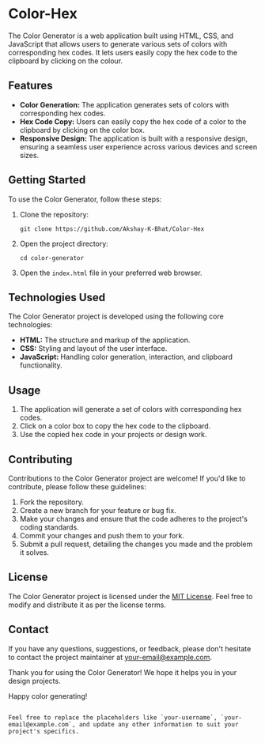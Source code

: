 # Color-Hex

The Color Generator is a web application built using HTML, CSS, and JavaScript that allows users to generate various sets of colors with corresponding hex codes. It lets users easily copy the hex code to the clipboard by clicking on the colour.

## Features

- **Color Generation:** The application generates sets of colors with corresponding hex codes.
- **Hex Code Copy:** Users can easily copy the hex code of a color to the clipboard by clicking on the color box.
- **Responsive Design:** The application is built with a responsive design, ensuring a seamless user experience across various devices and screen sizes.

## Getting Started

To use the Color Generator, follow these steps:

1. Clone the repository:

   ```shell
   git clone https://github.com/Akshay-K-Bhat/Color-Hex
   ```

2. Open the project directory:

   ```shell
   cd color-generator
   ```

3. Open the `index.html` file in your preferred web browser.

## Technologies Used

The Color Generator project is developed using the following core technologies:
- **HTML:** The structure and markup of the application.
- **CSS:** Styling and layout of the user interface.
- **JavaScript:** Handling color generation, interaction, and clipboard functionality.

## Usage
1. The application will generate a set of colors with corresponding hex codes.
2. Click on a color box to copy the hex code to the clipboard.
3. Use the copied hex code in your projects or design work.

## Contributing

Contributions to the Color Generator project are welcome! If you'd like to contribute, please follow these guidelines:

1. Fork the repository.
2. Create a new branch for your feature or bug fix.
3. Make your changes and ensure that the code adheres to the project's coding standards.
4. Commit your changes and push them to your fork.
5. Submit a pull request, detailing the changes you made and the problem it solves.

## License

The Color Generator project is licensed under the [MIT License](LICENSE). Feel free to modify and distribute it as per the license terms.

## Contact

If you have any questions, suggestions, or feedback, please don't hesitate to contact the project maintainer at your-email@example.com.

Thank you for using the Color Generator! We hope it helps you in your design projects.

Happy color generating!
```

Feel free to replace the placeholders like `your-username`, `your-email@example.com`, and update any other information to suit your project's specifics.
